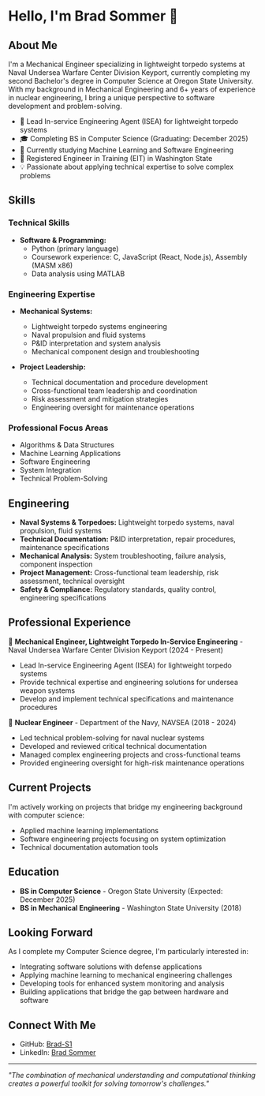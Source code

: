 # Hello, I'm Brad Sommer 👋

## About Me

I'm a Mechanical Engineer specializing in lightweight torpedo systems at Naval Undersea Warfare Center Division Keyport, currently completing my second Bachelor's degree in Computer Science at Oregon State University. With my background in Mechanical Engineering and 6+ years of experience in nuclear engineering, I bring a unique perspective to software development and problem-solving.

- 🔧 Lead In-service Engineering Agent (ISEA) for lightweight torpedo systems
- 🎓 Completing BS in Computer Science (Graduating: December 2025)
- 🧠 Currently studying Machine Learning and Software Engineering
- 🌟 Registered Engineer in Training (EIT) in Washington State
- 💡 Passionate about applying technical expertise to solve complex problems

## Skills

### Technical Skills

- **Software & Programming:**
  - Python (primary language)
  - Coursework experience: C, JavaScript (React, Node.js), Assembly (MASM x86)
  - Data analysis using MATLAB
  
### Engineering Expertise
- **Mechanical Systems:**
  - Lightweight torpedo systems engineering
  - Naval propulsion and fluid systems
  - P&ID interpretation and system analysis
  - Mechanical component design and troubleshooting
  
- **Project Leadership:**
  - Technical documentation and procedure development
  - Cross-functional team leadership and coordination
  - Risk assessment and mitigation strategies
  - Engineering oversight for maintenance operations

### Professional Focus Areas
- Algorithms & Data Structures
- Machine Learning Applications
- Software Engineering
- System Integration
- Technical Problem-Solving

## Engineering

- **Naval Systems & Torpedoes:** Lightweight torpedo systems, naval propulsion, fluid systems
- **Technical Documentation:** P&ID interpretation, repair procedures, maintenance specifications
- **Mechanical Analysis:** System troubleshooting, failure analysis, component inspection
- **Project Management:** Cross-functional team leadership, risk assessment, technical oversight
- **Safety & Compliance:** Regulatory standards, quality control, engineering specifications

## Professional Experience

🏢 **Mechanical Engineer, Lightweight Torpedo In-Service Engineering** - Naval Undersea Warfare Center Division Keyport (2024 - Present)
- Lead In-service Engineering Agent (ISEA) for lightweight torpedo systems
- Provide technical expertise and engineering solutions for undersea weapon systems
- Develop and implement technical specifications and maintenance procedures

🏢 **Nuclear Engineer** - Department of the Navy, NAVSEA (2018 - 2024)
- Led technical problem-solving for naval nuclear systems
- Developed and reviewed critical technical documentation
- Managed complex engineering projects and cross-functional teams
- Provided engineering oversight for high-risk maintenance operations

## Current Projects

I'm actively working on projects that bridge my engineering background with computer science:

- Applied machine learning implementations
- Software engineering projects focusing on system optimization
- Technical documentation automation tools

## Education

- **BS in Computer Science** - Oregon State University (Expected: December 2025)  
- **BS in Mechanical Engineering** - Washington State University (2018)  

## Looking Forward

As I complete my Computer Science degree, I'm particularly interested in:
- Integrating software solutions with defense applications
- Applying machine learning to mechanical engineering challenges
- Developing tools for enhanced system monitoring and analysis
- Building applications that bridge the gap between hardware and software

## Connect With Me

- GitHub: [Brad-S1](https://github.com/Brad-S1/)
- LinkedIn: [Brad Sommer](https://www.linkedin.com/in/sommer-brad/)
---

*"The combination of mechanical understanding and computational thinking creates a powerful toolkit for solving tomorrow's challenges."*
